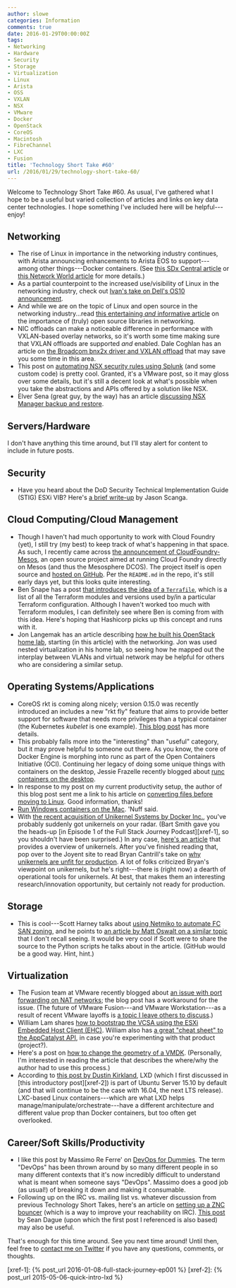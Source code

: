 ```yaml
---
author: slowe
categories: Information
comments: true
date: 2016-01-29T00:00:00Z
tags:
- Networking
- Hardware
- Security
- Storage
- Virtualization
- Linux
- Arista
- OSS
- VXLAN
- NSX
- VMware
- Docker
- OpenStack
- CoreOS
- Macintosh
- FibreChannel
- LXC
- Fusion
title: 'Technology Short Take #60'
url: /2016/01/29/technology-short-take-60/
---
```


Welcome to Technology Short Take #60. As usual, I've gathered what I hope to be a useful but varied collection of articles and links on key data center technologies. I hope something I've included here will be helpful---enjoy!

## Networking

* The rise of Linux in importance in the networking industry continues, with Arista announcing enhancements to Arista EOS to support---among other things---Docker containers. (See [this SDx Central article][link-2] or [this Network World article][link-3] for more details.)
* As a partial counterpoint to the increased use/visibility of Linux in the networking industry, check out [Ivan's take on Dell's OS10 announcement][link-17].
* And while we are on the topic of Linux and open source in the networking industry...read [this entertaining _and_ informative article][link-18] on the importance of (truly) open source libraries in networking.
* NIC offloads can make a noticeable difference in performance with VXLAN-based overlay networks, so it's worth some time making sure that VXLAN offloads are supported _and_ enabled. Dale Coghlan has an article on [the Broadcom bnx2x driver and VXLAN offload][link-7] that may save you some time in this area.
* This post on [automating NSX security rules using Splunk][link-9] (and some custom code) is pretty cool. Granted, it's a VMware post, so it may gloss over some details, but it's still a decent look at what's possible when you take the abstractions and APIs offered by a solution like NSX.
* Elver Sena (great guy, by the way) has an article [discussing NSX Manager backup and restore][link-29].

## Servers/Hardware

I don't have anything this time around, but I'll stay alert for content to include in future posts.

## Security

* Have you heard about the DoD Security Technical Implementation Guide (STIG) ESXi VIB? Here's [a brief write-up][link-19] by Jason Scanga.

## Cloud Computing/Cloud Management

* Though I haven't had much opportunity to work with Cloud Foundry (yet), I still try (my best) to keep track of what's happening in that space. As such, I recently came across [the announcement of CloudFoundry-Mesos][link-13], an open source project aimed at running Cloud Foundry directly on Mesos (and thus the Mesosphere DCOS). The project itself is open source and [hosted on GitHub][link-12]. Per the `README.md` in the repo, it's still early days yet, but this looks quite interesting.
* Ben Snape has a post [that introduces the idea of a `Terrafile`][link-16], which is a list of all the Terraform modules and versions used by/in a particular Terraform configuration. Although I haven't worked too much with Terraform modules, I can definitely see where Ben is coming from with this idea. Here's hoping that Hashicorp picks up this concept and runs with it.
* Jon Langemak has an article describing [how he built his OpenStack home lab][link-23], starting (in this article) with the networking. Jon was used nested virtualization in his home lab, so seeing how he mapped out the interplay between VLANs and virtual network may be helpful for others who are considering a similar setup.

## Operating Systems/Applications

* CoreOS rkt is coming along nicely; version 0.15.0 was recently introduced an includes a new "rkt fly" feature that aims to provide better support for software that needs more privileges than a typical container (the Kubernetes _kubelet_ is one example). [This blog post][link-1] has more details.
* This probably falls more into the "interesting" than "useful" category, but it may prove helpful to someone out there. As you know, the core of Docker Engine is morphing into runc as part of the Open Containers Initiative (OCI). Continuing her legacy of doing some unique things with containers on the desktop, Jessie Frazelle recently blogged about [runc containers on the desktop][link-8].
* In response to my post on my current productivity setup, the author of this blog post sent me a link to his article on [converting files before moving to Linux][link-14]. Good information, thanks!
* [Run Windows containers on the Mac][link-15]. 'Nuff said.
* With [the recent acquisition of Unikernel Systems by Docker Inc.][link-20], you've probably suddenly got unikernels on your radar. (Bart Smith gave you the heads-up [in Episode 1 of the Full Stack Journey Podcast][xref-1], so you shouldn't have been surprised.) In any case, [here's an article][link-21] that provides a overview of unikernels. After you've finished reading that, pop over to the Joyent site to read Bryan Cantrill's take on [why unikernels are unfit for production][link-22]. A lot of folks criticized Bryan's viewpoint on unikernels, but he's right---there is (right now) a dearth of operational tools for unikernels. At best, that makes them an interesting research/innovation opportunity, but certainly not ready for production.

## Storage

* This is cool---Scott Harney talks about [using Netmiko to automate FC SAN zoning][link-5], and he points to [an article by Matt Oswalt on a similar topic][link-6] that I don't recall seeing. It would be very cool if Scott were to share the source to the Python scripts he talks about in the article. (GitHub would be a good way. Hint, hint.)

## Virtualization

* The Fusion team at VMware recently blogged about [an issue with port forwarding on NAT networks][link-4]; the blog post has a workaround for the issue. (The future of VMware Fusion---and VMware Workstation---as a result of recent VMware layoffs is [a topic I leave others to discuss][link-30].)
* William Lam shares [how to bootstrap the VCSA using the ESXi Embedded Host Client (EHC)][link-10]. William also has [a great "cheat sheet" to the AppCatalyst API][link-24], in case you're experimenting with that product (project?).
* Here's a post on [how to change the geometry of a VMDK][link-25]. (Personally, I'm interested in reading the article that describes the where/why the author had to use this process.)
* According to [this post by Dustin Kirkland][link-28], LXD (which I first discussed in [this introductory post][xref-2]) is part of Ubuntu Server 15.10 by default (and that will continue to be the case with 16.04, the next LTS release). LXC-based Linux containers---which are what LXD helps manage/manipulate/orchestrate---have a different architecture and different value prop than Docker containers, but too often get overlooked.

## Career/Soft Skills/Productivity

* I like this post by Massimo Re Ferre' on [DevOps for Dummies][link-11]. The term "DevOps" has been thrown around by so many different people in so many different contexts that it's now incredibly difficult to understand what is meant when someone says "DevOps". Massimo does a good job (as usual!) of breaking it down and making it consumable. 
* Following up on the IRC vs. mailing list vs. whatever discussion from previous Technology Short Takes, here's an article on [setting up a ZNC bouncer][link-26] (which is a way to improve your reachability on IRC). [This post][link-27] by Sean Dague (upon which the first post I referenced is also based) may also be useful.

That's enough for this time around. See you next time around! Until then, feel free to [contact me on Twitter][link-31] if you have any questions, comments, or thoughts.



[link-1]: https://coreos.com/blog/rkt-0.15.0-introduces-rkt-fly.html
[link-2]: https://www.sdxcentral.com/articles/news/arista-outfits-eos-for-containers-hybrid-clouds/2016/01/
[link-3]: http://www.networkworld.com/article/3023848/cloud-computing/arista-networks-pops-next-gen-os.html
[link-4]: https://blogs.vmware.com/teamfusion/2016/01/workaround-of-nat-port-forwarding-issue-in-fusion-8-1.html
[link-5]: http://www.scottharney.com/using-python-and-netmiko-to-automate-san-zoning/
[link-6]: http://keepingitclassless.net/2014/04/san-config-automation-ansible/
[link-7]: http://www.sneaku.com/2015/05/26/broadcom-bnx2x-driver-and-vxlan-offload/
[link-8]: https://blog.jessfraz.com/post/runc-containers-on-the-desktop/
[link-9]: https://blogs.vmware.com/networkvirtualization/2016/01/vmware-nsx-security-splunk.html
[link-10]: http://www.virtuallyghetto.com/2015/12/how-to-bootstrap-the-vcsa-using-the-esxi-embedded-host-client.html
[link-11]: http://it20.info/2015/12/devops-for-dummies/
[link-12]: https://github.com/mesos/cloudfoundry-mesos
[link-13]: https://mesosphere.com/blog/2015/12/15/cloud-foundry-dcos/
[link-14]: https://blog.iefdev.se/2015/12/converting-files-before-mv2linux/
[link-15]: https://github.com/nomisbeme/flotsam/blob/master/windowsdockeronthemac.md
[link-16]: http://bensnape.com/2016/01/14/terraform-design-patterns-the-terrafile/
[link-17]: http://blog.ipspace.net/2016/01/dell-os10-and-cumulus-linux.html
[link-18]: http://packetpushers.net/industry-needs-open-source-framework-switching-silicon/
[link-19]: http://www.vm5280.com/2016/01/dod-security-technical-implementation.html
[link-20]: https://www.docker.com/press-release-01212016docker-acquires-unikernel-systems-extend-breadth-docker-platfrom
[link-21]: https://ma.ttias.be/what-is-a-unikernel/
[link-22]: https://www.joyent.com/blog/unikernels-are-unfit-for-production
[link-23]: http://www.dasblinkenlichten.com/building-an-openstack-home-lab-the-lab/
[link-24]: http://www.virtuallyghetto.com/2016/01/cheatsheet-for-the-entire-vmware-appcatalyst-api-using-curl.html
[link-25]: https://michaelryom.dk/change-vmdk-geometry/
[link-26]: https://developer.ibm.com/opentech/2016/01/21/openstack-development-tips-setting-up-a-znc-bouncer/
[link-27]: https://dague.net/2014/09/13/my-irc-proxy-setup/
[link-28]: http://blog.dustinkirkland.com/2015/11/lxd-in-sky-with-diamonds.html
[link-29]: http://blog.senasosa.com/2015/12/nsx-manager-backup-and-restore.html
[link-30]: http://planetvm.net/blog/?p=2952
[link-31]: https://twitter.com/scott_lowe
[xref-1]: {% post_url 2016-01-08-full-stack-journey-ep001 %}
[xref-2]: {% post_url 2015-05-06-quick-intro-lxd %}
